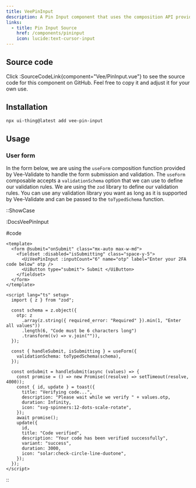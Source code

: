 ```yaml
---
title: VeePinInput
description: A Pin Input component that uses the composition API provided by Vee-Validate to perform validation.
links:
  - title: Pin Input Source
    href: /components/pininput
    icon: lucide:text-cursor-input
---
```


## Source code

Click :SourceCodeLink{component="Vee/PinInput.vue"} to see the source code for this component on GitHub. Feel free to copy it and adjust it for your own use.

## Installation

```bash
npx ui-thing@latest add vee-pin-input
```

## Usage

### User form

In the form below, we are using the `useForm` composition function provided by Vee-Validate to handle the form submission and validation. The `useForm` composable accepts a `validationSchema` option that we can use to define our validation rules. We are using the `zod` library to define our validation rules. You can use any validation library you want as long as it is supported by Vee-Validate and can be passed to the `toTypedSchema` function.

::ShowCase

:DocsVeePinInput

#code

```vue [DocsVeePinInput.vue]
<template>
  <form @submit="onSubmit" class="mx-auto max-w-md">
    <fieldset :disabled="isSubmitting" class="space-y-5">
      <UiVeePinInput :inputCount="6" name="otp" label="Enter your 2FA code below" otp />
      <UiButton type="submit"> Submit </UiButton>
    </fieldset>
  </form>
</template>

<script lang="ts" setup>
  import { z } from "zod";

  const schema = z.object({
    otp: z
      .array(z.string({ required_error: "Required" }).min(1, "Enter all values"))
      .length(6, "Code must be 6 characters long")
      .transform((v) => v.join("")),
  });

  const { handleSubmit, isSubmitting } = useForm({
    validationSchema: toTypedSchema(schema),
  });

  const onSubmit = handleSubmit(async (values) => {
    const promise = () => new Promise((resolve) => setTimeout(resolve, 4000));
    const { id, update } = toast({
      title: "Verifying code...",
      description: "Please wait while we verify " + values.otp,
      duration: Infinity,
      icon: "svg-spinners:12-dots-scale-rotate",
    });
    await promise();
    update({
      id,
      title: "Code verified",
      description: "Your code has been verified successfully",
      variant: "success",
      duration: 3000,
      icon: "solar:check-circle-line-duotone",
    });
  });
</script>
```

::
